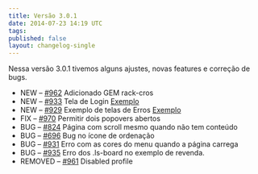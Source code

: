 ```yaml
---
title: Versão 3.0.1
date: 2014-07-23 14:19 UTC
tags:
published: false
layout: changelog-single
---
```


<p>Nessa versão 3.0.1 tivemos alguns ajustes, novas features e correção de bugs.</p>
<ul class="ls-no-list-style ls-no-margin-left">

  <li>
    <label class="ls-tag-success">NEW</label>
    &ndash; <a href="https://github.com/locaweb/locawebstyle/pull/962" target="blank" class="commit-url">#962</a> Adicionado GEM rack-cros
  </li>

  <li>
    <label class="ls-tag-success">NEW</label>
    &ndash; <a href="https://github.com/locaweb/locawebstyle/issues/933" target="blank" class="commit-url">#933</a> Tela de Login <a href="http://locaweb.github.io/locawebstyle-v2/manual/exemplos/login/" class="ls-btn ls-btn-xs">Exemplo</a>
  </li>

  <li>
    <label class="ls-tag-success">NEW</label>
    &ndash; <a href="https://github.com/locaweb/locawebstyle/issues/929" target="blank" class="commit-url">#929</a> Exemplo de telas de Erros <a href="http://locaweb.github.io/locawebstyle/documentacao/exemplos/erro-404/" class="ls-btn ls-btn-xs">Exemplo</a>
  </li>

  <li>
    <label class="ls-tag-info">FIX</label>
    &ndash; <a href="https://github.com/locaweb/locawebstyle/pull/970" target="blank" class="commit-url">#970</a> Permitir dois popovers abertos
  </li>

  <li>
    <label class="ls-tag-danger">BUG</label>
    &ndash; <a href="https://github.com/locaweb/locawebstyle/issues/824" target="blank" class="commit-url">#824</a> Página com scroll mesmo quando não tem conteúdo
  </li>

  <li>
    <label class="ls-tag-danger">BUG</label>
    &ndash; <a href="https://github.com/locaweb/locawebstyle/issues/696" target="blank" class="commit-url">#696</a> Bug no ícone de ordenação
  </li>

  <li>
    <label class="ls-tag-danger">BUG</label>
    &ndash; <a href="https://github.com/locaweb/locawebstyle/issues/931" target="blank" class="commit-url">#931</a> Erro com as cores do menu quando a página carrega
  </li>

  <li>
    <label class="ls-tag-danger">BUG</label>
    &ndash; <a href="https://github.com/locaweb/locawebstyle/issues/935" target="blank" class="commit-url">#935</a> Erro dos .ls-board no exemplo de revenda.
  </li>

  <li>
    <label class="ls-tag">REMOVED</label>
    &ndash; <a href="https://github.com/locaweb/locawebstyle/issues/961" target="blank" class="commit-url">#961</a> Disabled profile
  </li>

</ul>
